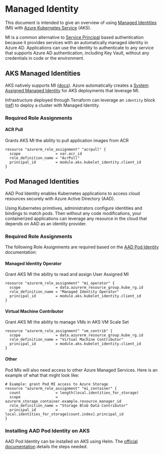 # Managed Identity

This document is intended to give an overview of using [Managed Identities](https://docs.microsoft.com/en-us/azure/active-directory/managed-identities-azure-resources/overview) (MI) with [Azure Kubernetes Service](https://azure.microsoft.com/en-us/services/kubernetes-service/) (AKS).

MI is a common alternative to [Service Principal](https://docs.microsoft.com/en-us/azure/active-directory/develop/app-objects-and-service-principals) based authentication because it provides services with an automatically managed identity in Azure AD. Applications can use the identity to authenticate to any service that supports Azure AD authentication, including Key Vault, without any credentials in code or the environment.

## AKS Managed Identities

AKS natively supports MI ([docs](https://docs.microsoft.com/en-us/azure/aks/use-managed-identity)). Azure automatically creates a [System Assigned Managed Identity](https://docs.microsoft.com/en-us/azure/active-directory/managed-identities-azure-resources/overview#managed-identity-types) for AKS deployments that leverage MI.

Infrastructure deployed through Terraform can leverage an `identity` block ([ref](https://www.terraform.io/docs/providers/azurerm/r/kubernetes_cluster.html#identity)) to deploy a cluster with Managed Identity.

### Required Role Assignments

#### ACR Pull

Grants AKS MI the ability to pull application images from ACR

```hcl
resource "azurerm_role_assignment" "acrpull" {
  scope                = var.acr_id
  role_definition_name = "AcrPull"
  principal_id         = module.aks.kubelet_identity.client_id
}
```

## Pod Managed Identities

AAD Pod Identity enables Kubernetes applications to access cloud resources securely with Azure Active Directory (AAD).

Using Kubernetes primitives, administrators configure identities and bindings to match pods. Then without any code modifications, your containerized applications can leverage any resource in the cloud that depends on AAD as an identity provider.

### Required Role Assignments

The following Role Assignments are required based on the [AAD Pod Identity](https://github.com/Azure/aad-pod-identity/blob/master/docs/readmes/README.role-assignment.md) documentation:

#### Managed Identity Operator

Grant AKS MI the ability to read and assign User Assigned MI

```hcl
resource "azurerm_role_assignment" "mi_operator" {
  scope                = data.azurerm_resource_group.kube_rg.id
  role_definition_name = "Managed Identity Operator"
  principal_id         = module.aks.kubelet_identity.client_id
}
```

#### Virtual Machine Contributor

Grant AKS MI the ability to manage VMs in AKS VM Scale Set 

```hcl
resource "azurerm_role_assignment" "vm_contrib" {
  scope                = data.azurerm_resource_group.kube_rg.id
  role_definition_name = "Virtual Machine Contributor"
  principal_id         = module.aks.kubelet_identity.client_id
}
```

#### Other

Pod MIs will also need access to other Azure Managed Services. Here is an example of what that might look like:

```hcl
# Example: grant Pod MI access to Azure Storage
resource "azurerm_role_assignment" "mi_container" {
  count                = length(local.identities_for_storage)
  scope                = azurerm_storage_container.example.resource_manager_id
  role_definition_name = "Storage Blob Data Contributor"
  principal_id         = local.identities_for_storage[count.index].principal_id
}
```

### Installing AAD Pod Identity on AKS

AAD Pod Identity can be installed on AKS using Helm. The [official documentation](https://github.com/Azure/aad-pod-identity#1-deploy-aad-pod-identity) details the steps needed.
